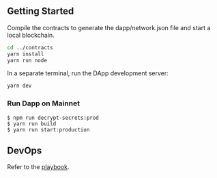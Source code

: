 ## Getting Started

Compile the contracts to generate the dapp/network.json file and start a local blockchain.
```bash
cd ../contracts
yarn install
yarn run node
```

In a separate terminal, run the DApp development server:

```bash
yarn dev
```

### Run Dapp on Mainnet
```
$ npm run decrypt-secrets:prod 
$ yarn run build
$ yarn run start:production
```
## DevOps

Refer to the [playbook](https://docs.google.com/document/d/1sWLL0gAfm8A2CQ_HRPoExbF-jDIgu7F1uo61cW-lLWU/edit#heading=h.brahy16zdtg1).